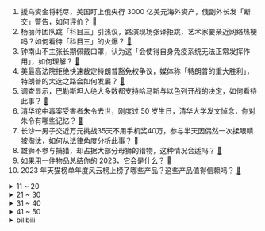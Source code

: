 1. 援乌资金将耗尽，美国盯上俄央行 3000 亿美元海外资产，俄副外长发「断交」警告，如何评价？ [:link:](https://www.zhihu.com/question/636284955)
2. 杨丽萍团队跳「科目三」引热议，路演现场张译拒跳，艺术家要亲近网络热梗吗？如何看待「科目三」的火爆？ [:link:](https://www.zhihu.com/question/636192435)
3. 钟南山不主张长期佩戴口罩，认为这「会使得自身免疫系统无法正常发挥作用」，如何理解？ [:link:](https://www.zhihu.com/question/636287835)
4. 美最高法院拒绝快速裁定特朗普豁免权争议，媒体称「特朗普的重大胜利」，特朗普的大选之路会如何发展？ [:link:](https://www.zhihu.com/question/636302783)
5. 调查显示，巴勒斯坦人绝大多数都支持哈马斯与以色列开战的决定，如何看待此事？ [:link:](https://www.zhihu.com/question/636073050)
6. 清华铊中毒案受害者朱令去世，刚度过 50 岁生日，清华大学发文悼念，你对朱令有哪些记忆？ [:link:](https://www.zhihu.com/question/636249598)
7. 长沙一男子交近万元挑战35天不用手机奖40万，参与半天因偶然一次揉眼睛被淘汰，如何从法律角度分析此事？ [:link:](https://www.zhihu.com/question/635829618)
8. 雄狮不参与捕猎，却占据大部分母狮的猎物，这种情况合适吗？ [:link:](https://www.zhihu.com/question/632494260)
9. 如果用一件物品总结你的 2023，它会是什么？ [:link:](https://www.zhihu.com/question/635776532)
10. 2023 年天猫榜单年度风云榜上榜了哪些产品？这些产品值得信赖吗？ [:link:](https://www.zhihu.com/question/635776837)
<details>
<summary>11 ~ 20</summary>

11. 2023年了，你觉得燃油车过多少年会被淘汰？ [:link:](https://www.zhihu.com/question/583148481)
12. 为什么低密度脂蛋白胆固醇难降？ [:link:](https://www.zhihu.com/question/632400090)
13. 通过《白鹿原》作者陈忠实想表达什么？ [:link:](https://www.zhihu.com/question/634965676)
14. 巴乔的足球技术特点是怎么样的？ [:link:](https://www.zhihu.com/question/550649118)
15. 2024 年，如何用大模型做出一款属于自己的 AI 应用？ [:link:](https://www.zhihu.com/question/635320578)
16. 网剧《三大队》第 6-7 集拍得如何？有哪些值得关注的剧情点？ [:link:](https://www.zhihu.com/question/636329844)
17. 如何评价第十期《我可以47》？ [:link:](https://www.zhihu.com/question/636322189)
18. 23-24赛季英超西汉姆联2:0送曼联各赛事四轮不胜且未进球，鲍恩、库杜斯先后破门，如何评价这场比赛？ [:link:](https://www.zhihu.com/question/636350430)
19. 上市公司 13.3 亿资金被划走，董秘、独董辞职未披露，交易所火速问询，证监会立案调查，如何看待此事？ [:link:](https://www.zhihu.com/question/636233398)
20. 如何评价综艺《我可以 47》第十期？ [:link:](https://www.zhihu.com/question/636311983)
</details>
<details>
<summary>21 ~ 30</summary>

21. 生活中你遇到过哪些特别会做人的人？ [:link:](https://www.zhihu.com/question/346020244)
22. 你能用最短的一句话说明你看过《水浒传》吗？ [:link:](https://www.zhihu.com/question/626695634)
23. 回头看自己的育儿过程，你觉得什么是最重要的？ [:link:](https://www.zhihu.com/question/635688120)
24. 如何评价 24 考研初试英语一的难度，你考得怎么样？ [:link:](https://www.zhihu.com/question/636296625)
25. 2024年， AI领域将会有哪些新突破？ [:link:](https://www.zhihu.com/question/635190738)
26. 孩子的自律真的要靠家长逼出来吗？ [:link:](https://www.zhihu.com/question/436192830)
27. 蔚来发布旗舰车型ET9，有哪些亮点值得关注？ [:link:](https://www.zhihu.com/question/636325300)
28. 电影《三大队》最让你难忘的情节是哪一段？ [:link:](https://www.zhihu.com/question/635224946)
29. 为什么大模型会「说胡话」？如何解决大模型的「幻觉」问题？ [:link:](https://www.zhihu.com/question/635776684)
30. 2023 年，作为物理学领域研究者的你，印象最深的成果是什么？ [:link:](https://www.zhihu.com/question/632611369)
</details>
<details>
<summary>31 ~ 40</summary>

31. 电视剧《三大队》有哪些细思极恐的细节？ [:link:](https://www.zhihu.com/question/635968930)
32. 《英雄联盟》S10 冠军选手 Ghost 宣布退役，如何评价他的职业生涯？ [:link:](https://www.zhihu.com/question/636242778)
33. 可以说说你的2023年待办清单完成进度吗？ [:link:](https://www.zhihu.com/question/636189838)
34. 如何评价汪苏泷周深在声生不息中演唱的爱的供养？ [:link:](https://www.zhihu.com/question/636270355)
35. 如何评价综艺《声生不息家年华》第四期？ [:link:](https://www.zhihu.com/question/636244795)
36. 传统方便面配料表多达数十种，新上市的「黑科技」冷冻方便面进行了优化，是否真的更健康？ [:link:](https://www.zhihu.com/question/636137625)
37. 24 考研政治题目简单了，是不是意味着 25 考研政治难度会增加很多？ [:link:](https://www.zhihu.com/question/636259410)
38. 美国标志性钢铁公司低价被日企收购，拜登支持以「国家安全」为由展开调查，哪些信息值得关注？ [:link:](https://www.zhihu.com/question/636086301)
39. OpenAI 拟开启新一轮融资，估值将超过 1000 亿美元，如何从商业角度看该公司发展？ [:link:](https://www.zhihu.com/question/636259429)
40. 我国未成年网民突破 1.93 亿，其中九成有自己的上网设备，未成年短视频用户超一亿，哪些信息值得关注？ [:link:](https://www.zhihu.com/question/636343924)
</details>
<details>
<summary>41 ~ 50</summary>

41. 如何评价 24 考研英语的难度，你考得怎么样？ [:link:](https://www.zhihu.com/question/636296644)
42. 你好，可以留下你童年时最爱看的书吗？ [:link:](https://www.zhihu.com/question/630833542)
43. 保研制度，究竟筛选了怎么样的学生？ [:link:](https://www.zhihu.com/question/627930104)
44. 哈尔滨冰雪大世界每年盈利能力如何？ [:link:](https://www.zhihu.com/question/55377016)
45. 2023 年在时尚领域创作是一种怎样的体验？你有哪些成长和收获？ [:link:](https://www.zhihu.com/question/636095972)
46. 23-24赛季NBA奇才118:129送勇士四连胜，库里30+7，普尔25+3，何评价这场比赛？ [:link:](https://www.zhihu.com/question/636248208)
47. 以色列拟停火一周换取人质，哈马斯表示拒绝，哪些信息值得关注？ [:link:](https://www.zhihu.com/question/636071959)
48. 文笔挑战：“流云出晚照”下一句怎么接？ [:link:](https://www.zhihu.com/question/636122185)
49. 媒体评「 AI 客服快把人逼疯了」，称找人工客服比让 AI 客服听懂「人话」还难，有哪些信息值得关注？ [:link:](https://www.zhihu.com/question/636116155)
50. 《星穹铁道》虎克、克拉拉、玲可、彦卿、阿兰、米沙几个孩子中谁过得最惨，谁过得幸福？ [:link:](https://www.zhihu.com/question/636069884)
</details><details>
<summary>bilibili</summary>

</details>